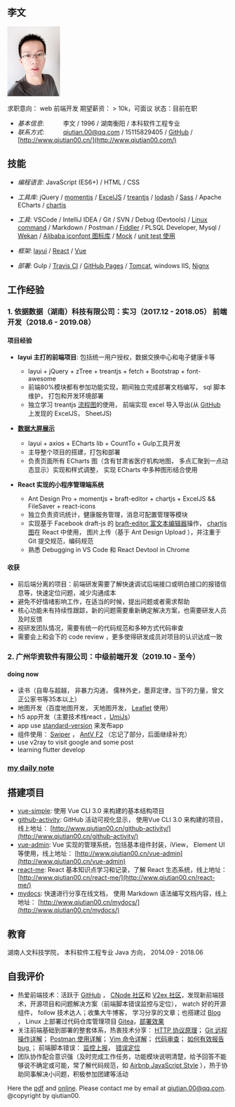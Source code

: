 ## 李文 

![pic](me/img/me.jpg)

求职意向： web 前端开发   期望薪资： > 10k，可面议 状态：目前在职

* _基本信息_:&nbsp;&nbsp;&nbsp;&nbsp;&nbsp;&nbsp;&nbsp;&nbsp;&nbsp;&nbsp;&nbsp;李文 / 1996 / 湖南衡阳 / 本科软件工程专业
* _联系方式_:&nbsp;&nbsp;&nbsp;&nbsp;&nbsp;&nbsp;&nbsp;&nbsp;&nbsp;&nbsp;&nbsp;qiutian.00@qq.com / 15115829405 / [GitHub](https://github.com/qiutian00) / [http://www.qiutian00.cn/](http://www.qiutian00.com/)

## 技能 

* _编程语言_: JavaScript (ES6+) / HTML / CSS

* _工具库_: jQuery / [momentjs](https://momentjs.com/) / [ExcelJS](https://github.com/ExcelJS/ExcelJS) / [treantjs](https://github.com/fperucic/treant-js) / [lodash](https://github.com/lodash/lodash/) / [Sass](https://sass-lang.com/guide) / Apache ECharts / [chartjs](https://www.chartjs.org/)

* _工具_: VSCode / IntelliJ IDEA / Git / SVN / Debug (Devtools) / [Linux command](https://wangchujiang.com/linux-command/) / Markdown / Postman / [Fiddler](https://www.telerik.com/fiddler) / PLSQL Developer, Mysql / [Wekan](https://github.com/wekan/wekan) / [Alibaba iconfont 图标库](https://www.iconfont.cn/) / [Mock](https://github.com/nuysoft/Mock) / [unit test 使用](https://cnodejs.org/topic/55b9e875f36f579657fc52f3)

* _框架_: [layui](https://www.layui.com/) / [React](https://reactjs.org/) / [Vue](https://cn.vuejs.org/)

* _部署_: Gulp / [Travis CI](https://www.travis-ci.org/)  / [GitHub Pages](https://pages.github.com/) /  [Tomcat](http://tomcat.apache.org/), windows IIS, [Nignx](http://nginx.org/en/)

## 工作经验

### 1. 依据数据（湖南）科技有限公司：实习（2017.12 - 2018.05）  前端开发（2018.6 - 2019.08）

#### 项目经验

* **layui 主打的前端项目**: 包括统一用户授权，数据交换中心和电子健康卡等
    *  layui + jQuery + zTree + treantjs + fetch + Bootstrap + font-awesome
    *  前端80%模块都有参加功能实现，期间独立完成部署文档编写， sql 脚本维护， 打包和开发环境部署
    *  独立学习 treantjs [流程图](https://github.com/qiutian00/resume/blob/master/me/img/treant_demo.png)的使用， 前端实现 excel 导入导出(从 [GitHub](https://github.com/qiutian00) 上发现的 ExcelJS， SheetJS)


* **[数据大屏展示](https://github.com/qiutian00/large-screen-show)**
    * layui + axios + ECharts lib + CountTo + Gulp工具开发 
    * 主导整个项目的搭建，打包和部署
    * 负责页面所有 ECharts 图（含有甘肃省医疗机构地图， 多点汇聚到一点动态显示）实现和样式调整， 实现 ECharts 中多种图形结合使用
  

* **React 实现的小程序管理端系统**
    * Ant Design Pro + momentjs + braft-editor + chartjs + ExcelJS && FileSaver + react-icons
    * 独立负责资讯统计，健康服务管理，消息可配置管理等模块
    * 实现基于 Facebook draft-js 的 [braft-editor 富文本编辑器](https://github.com/margox/braft-editor)操作， [chartjs   图](https://github.com/chartjs/Chart.js)在 React 中使用， 图片上传（基于 Ant Design Upload ），并注重于 Git 提交规范，编码规范
    * 熟悉 Debugging in VS Code 和 React Devtool in Chrome

#### 收获
- 前后端分离的项目：前端研发需要了解快速调试后端接口或明白接口的报错信息等，快速定位问题，减少沟通成本
- 避免不好情绪影响工作，在适当的时候，提出问题或者需求帮助        
- 核心功能未有持续性跟踪，新的问题需要重新确定解决方案，也需要研发人员及时反馈
- 视研发团队情况，需要有统一的代码规范和多种方式代码审查
- 需要会上和会下的 code review ，更多使得研发成员对项目的认识达成一致

### 2. 广州华资软件有限公司：中级前端开发（2019.10 - 至今）

#### doing now
- 读书（自卑与超越， 非暴力沟通， 儒林外史，墨菲定律，当下的力量，曾文正公家书等35本以上）
- 地图开发（百度地图开发， 天地图开发， [Leaflet](https://leafletjs.com/) 使用）
- h5 app开发（主要技术栈react ，[UmiJs](https://umijs.org/)）
- app use [standard-version](https://github.com/conventional-changelog/standard-version) 来发布app
- 组件使用： [Swiper](https://github.com/nolimits4web/swiper) ， [AntV F2](https://f2.antv.vision/zh/docs/tutorial/getting-started) （忘记了部分，后面继续补充）
- use v2ray to visit google and some post
- learning flutter develop

### [my daily note](http://www.qiutian00.com)

###

## 搭建项目

* [vue-simple](https://github.com/qiutian00/vue-simple): 使用 Vue CLI 3.0 来构建的基本结构项目
* [github-activity](https://github.com/qiutian00/github-activity): GitHub 活动可视化显示， 使用Vue CLI 3.0 来构建的项目，线上地址： [http://www.qiutian00.cn/github-activity/](http://www.qiutian00.cn/github-activity/)
* [vue-admin](https://github.com/qiutian00/vue-admin): Vue 实现的管理系统，包括基本组件封装，iView， Element UI 等使用，线上地址： [http://www.qiutian00.cn/vue-admin](http://www.qiutian00.cn/vue-admin)
* [react-me](https://github.com/qiutian00/react-me): React 基本知识点学习和记录，了解 React 生态系统，线上地址： [http://www.qiutian00.cn/react-me/](http://www.qiutian00.cn/react-me/)
* [mydocs](https://github.com/qiutian00/mydocs): 快速进行分享在线文档， 使用 Markdown 语法编写文档内容，线上地址： [http://www.qiutian00.cn/mydocs/](http://www.qiutian00.cn/mydocs/)

## 教育

湖南人文科技学院， 本科软件工程专业 Java 方向， 2014.09 - 2018.06

## 自我评价

* 热爱前端技术：活跃于 [GitHub](https://github.com/qiutian00) ， [CNode 社区](https://cnodejs.org/user/qiutian00)和 [V2ex 社区](https://www.v2ex.com/)，发现新前端技术，开源项目和问题解决方案（前端脚本错误监控与定位）， watch 好的开源组件， follow 技术达人；收集大牛博客， 学习分享的文章；也搭建过 [Blog](https://qiutian00.github.io/) ， Linux 上部署过代码仓库管理项目 [Gitea](https://github.com/go-gitea/gitea)，[部署效果](https://github.com/qiutian00/resume/blob/master/me/img/gitea.gif)
* 关注前端基础到部署的整套体系，热衷技术分享： [HTTP 协议原理](me/share/HTTP协议原理分享.pdf)； [Git 远程操作详解](me/share/Git远程操作详解-阮一峰.pdf)； [Postman 使用详解](me/share/postman的使用方法详解.pdf)； [Vim 命令详解](me/share/vi_vim命令使用详解.pdf)； [代码审查](me/share/codeReview)； [如何有效报告 bug ](me/share/如何有效地报告Bug.pdf)； 前端脚本错误： [监控上报](https://github.com/joeyguo/blog/issues/13)， [错误定位](https://github.com/joeyguo/blog/issues/14)
* 团队协作配合意识强（及时完成工作任务，功能模块说明清楚，给予回答不能够说不确定或可能，常了解代码规范，如 [Airbnb JavaScript Style](https://github.com/sivan/javascript-style-guide) ），热于协助同事解决小问题，积极参加团建等活动



Here the [pdf](me/resume/qiutian00_resume.pdf) and [online](https://qiutian00.github.io/resume/).
Please contact me by email at qiutian.00@qq.com.
@copyright by qiutian00.
